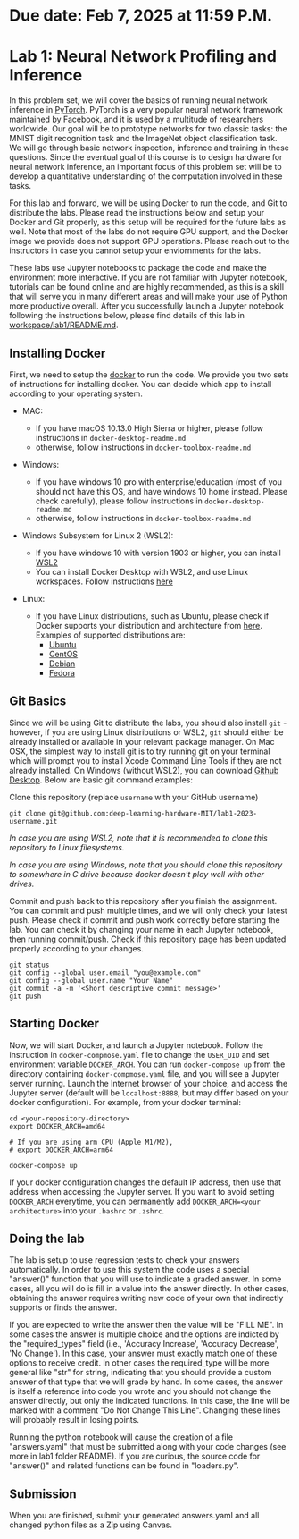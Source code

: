 # Due date: Feb 7, 2025 at 11:59 P.M.

# Lab 1: Neural Network Profiling and Inference

In this problem set, we will cover the basics of running neural network inference
in [PyTorch](https://pytorch.org/). PyTorch is a very popular
neural network framework maintained by Facebook, and it is used by a multitude of
researchers worldwide. Our goal will be to prototype networks for two classic
tasks: the MNIST digit recognition task and the ImageNet object classification
task. We will go through basic network inspection, inference and training in
these questions. Since the eventual goal of this course is to design hardware
for neural network inference, an important focus of this problem set will be to
develop a quantitative understanding of the computation involved in these tasks.

For this lab and forward, we will be using Docker to run the code, and Git to distribute the labs. Please read the instructions below and setup your Docker and Git properly, as this setup will be required for the future labs as well. Note that most of the labs do not require GPU support, and the Docker image we provide does not support GPU operations. Please reach out to the instructors in case you cannot setup your enviornments for the labs. 

These labs use Jupyter notebooks to package the code and make the environment more interactive. If you are not familiar with Jupyter notebook, tutorials can be found online and are highly recommended, as this is a skill that will serve you in many different areas and will make your use of Python more productive overall. After you successfully launch a Jupyter notebook following the instructions below, please find details of this lab in [workspace/lab1/README.md](./workspace/lab1/README.md).

## Installing Docker

First, we need to setup the [docker](https://docs.docker.com/get-started/) to run the code. We provide you two sets of instructions for installing docker. You can decide which app to install according to your operating system.

- MAC:

  - If you have macOS 10.13.0 High Sierra or higher, please follow instructions in `docker-desktop-readme.md`
  - otherwise, follow instructions in `docker-toolbox-readme.md`

- Windows:

  - If you have windows 10 pro with enterprise/education (most of you should not have this OS, and have windows 10 home instead. Please check carefully), please follow instructions in `docker-desktop-readme.md`
  - otherwise, follow instructions in `docker-toolbox-readme.md`

- Windows Subsystem for Linux 2 (WSL2):

  - If you have windows 10 with version 1903 or higher, you can install [WSL2](https://docs.microsoft.com/en-us/windows/wsl/install-win10)
  - You can install Docker Desktop with WSL2, and use Linux workspaces. Follow instructions [here](https://docs.docker.com/docker-for-windows/wsl/)

- Linux:

  - If you have Linux distributions, such as Ubuntu, please check if Docker supports your distribution and architecture from [here](https://docs.docker.com/engine/install/). Examples of supported distributions are: 
    - [Ubuntu](https://docs.docker.com/engine/install/ubuntu/)
    - [CentOS](https://docs.docker.com/engine/install/centos/)
    - [Debian](https://docs.docker.com/engine/install/debian/)
    - [Fedora](https://docs.docker.com/engine/install/fedora/)


## Git Basics

Since we will be using Git to distribute the labs, you should also install `git` - however, if you are using Linux distributions or WSL2, `git` should either be already installed or available in your relevant package manager. On Mac OSX, the simplest way to install git is to try running git on your terminal which will prompt you to install Xcode Command Line Tools if they are not already installed. On Windows (without WSL2), you can download [Github Desktop](https://desktop.github.com/). Below are basic git command examples:

[//]: # "TODO: change this url"
Clone this repository (replace `username` with your GitHub username)
```
git clone git@github.com:deep-learning-hardware-MIT/lab1-2023-username.git
```
*In case you are using WSL2, note that it is recommended to clone this repository to Linux filesystems.*

*In case you are using Windows, note that you should clone this repository to somewhere in C drive because docker doesn't play well with other drives.*

Commit and push back to this repository after you finish the assignment. You can commit and push multiple times, and we will only check your latest push. Please check if commit and push work correctly before starting the lab. You can check it by changing your name in each Jupyter notebook, then running commit/push. Check if this repository page has been updated properly according to your changes. 
```
git status
git config --global user.email "you@example.com"
git config --global user.name "Your Name"
git commit -a -m '<Short descriptive commit message>'
git push
```

## Starting Docker

Now, we will start Docker, and launch a Jupyter notebook. Follow the instruction
in `docker-compmose.yaml` file to change the `USER_UID` and set environment variable `DOCKER_ARCH`.
You can run `docker-compose up` from the directory containing `docker-compmose.yaml` file, and you will see a Jupyter server running. Launch the Internet browser of your choice, and access the Jupyter server (default will be `localhost:8888`, but may differ based on your docker configuration). For example, from your docker terminal:
```
cd <your-repository-directory>
export DOCKER_ARCH=amd64

# If you are using arm CPU (Apple M1/M2), 
# export DOCKER_ARCH=arm64 

docker-compose up
```

If your docker configuration changes the default IP address, then use that address when accessing the Jupyter server. If you want to avoid setting `DOCKER_ARCH` everytime, you can permanently add `DOCKER_ARCH=<your architecture>` into your `.bashrc` or `.zshrc`.

## Doing the lab
The lab is setup to use regression tests to check your answers automatically. In order to use this system the code uses a special "answer()" function that you will use to indicate a graded answer. In some cases, all you will do is fill in a value into the answer directly. In other cases, obtaining the answer requires writing new code of your own that indirectly supports or finds the answer. 

If you are expected to write the answer then the value will be "FILL ME". In some cases the answer is multiple choice and the options are indicted by the "required_types" field (i.e., 'Accuracy Increase', 'Accuracy Decrease', 'No Change'). In this case, your answer must exactly match one of these options to receive credit. In other cases the required_type will be more general like "str" for string, indicating that you should provide a custom answer of that type that we will grade by hand. In some cases, the answer is itself a reference into code you wrote and you should not change the answer directly, but only the indicated functions. In this case, the line will be marked with a comment "Do Not Change This Line". Changing these lines will probably result in losing points.

Running the python notebook will cause the creation of a file "answers.yaml" that must be submitted along with your code changes (see more in lab1 folder README). If you are curious, the source code for "answer()" and related functions can be found in "loaders.py".

## Submission
When you are finished, submit your generated answers.yaml and all changed python files as a Zip using Canvas. 

